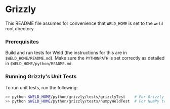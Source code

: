 # Grizzly

This README file assumes for convenience that `WELD_HOME` is set to the `weld` root directory.


### Prerequisites

Build and run tests for Weld (the instructions for this are in `$WELD_HOME/README.md`).  Make sure the `PYTHONPATH` is set correctly as detailed in `$WELD_HOME/python/README.md`.


### Running Grizzly's Unit Tests

To run unit tests, run the following:

```bash
>> python $WELD_HOME/python/grizzly/tests/grizzlyTest    # For Grizzly tests
>> python $WELD_HOME/python/grizzly/tests/numpyWeldTest  # For NumPy tests
```
